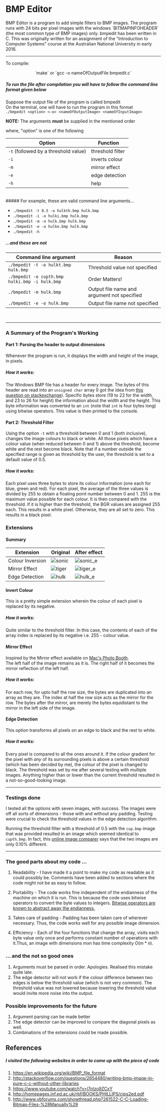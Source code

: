 <h1>BMP Editor</h1>
BMP Editor is a program to add simple filters to BMP images. The program runs with 24 bits per pixel images with the windows `BITMAPINFOHEADER` (the most common type of BMP images) only. bmpedit has been written in C. This was originally written for an assignment of the "Introduction to Computer Systems" course at the Australian National University in early 2016.

***

To compile:  
<p align="center">`make`  
or  
`gcc -o nameOfOutputFile bmpedit.c`</p>

##### To run the file after compilation you will have to follow the command line format given below
Suppose the output file of the program is called bmpedit<br/>
On the terminal, one will have to run the program in this format<br/>
`./bmpedit <option> <-o> <nameOfOutputImage> <nameOfInputImage>` <br/>

**NOTE:** The arguments **must** be supplied in the mentioned order
<br/>

where, "option" is one of the following <br/>

Option | Function
-------|---------
`-t` (followed by a threshold value)  | threshold filter
`-i` | inverts colour
`-m` | mirror effect
`-e` | edge detection
`-h` | help
<br/>
##### For example, these are valid command line arguments...

* `./bmpedit -t 0.5 -o hulkth.bmp hulk.bmp`
* `./bmpedit -i -o hulki.bmp hulk.bmp`
* `./bmpedit -m -o hulk.bmp hulk.bmp`
* `./bmpedit -e -o hulke.bmp hulk.bmp`
* `./bmpedit -h`

##### ...and these are not
Command line argument| Reason
---------------------|--------
`./bmpedit -t -o hulkt.bmp hulk.bmp` | Threshold value not specified
`./bmpedit -o cupth.bmp hulki.bmp -i hulk.bmp` | Order Matters! 
`./bmpedit -m hulk.bmp` | Output file name and argument not specified
`./bmpedit -e -o hulk.bmp` | Output file name not specified

<br/>

***

### A Summary of the Program's Working

#### Part 1: Parsing the header to output dimensions

Whenever the program is run, it displays the width and height of the image, in pixels. 

##### How it works:

The Windows BMP file has a header for every image. The bytes of this header are read into an
`unsigned char` array (I got the idea from [this question on stackexchange](https://stackoverflow.com/q/13642381/6063947)).
Specific bytes store (19 to 22 for the width, and 23 to 26 for height) the information about the width and the height.
This byte information was converted to an `int` (note that `int` is four bytes long) using bitwise operators. This value is then printed to the console.

#### Part 2: Threshold Filter

Using the option `-t` with a threshold between 0 and 1 (both inclusive), changes the image colours to black or white. All those pixels which have a 
colour value (when reduced between 0 and 1) above the threshold, become white and the rest become black. Note that if a number outside the specified range is given as threshold by the user, the threshold is set to a default value 
of 0.5.

##### How it works:

Each pixel uses three bytes to store its colour information (one each for blue, green and red). For each pixel, the average of the three values is divided by 255 to obtain a
floating point number between 0 and 1. 255 is the maximum value possible for each colour. It is then compared with the threshold. If it is higher than the threshold, the BGR values
are assigned 255 each. This results in a white pixel. Otherwise, they are all set to zero. This results in a black pixel.<br/>

### Extensions

#### Summary
Extension | Original | After effect
---|---|---
Colour Inversion | ![sonic](images/sonic.bmp) | ![sonic_e](images/sonic_e.bmp)
Mirror Effect|![tiger](images/tiger.bmp) | ![tiger_e](images/tiger_e.bmp)
Edge Detection | ![hulk](images/hulk.bmp) | ![hulk_e](images/hulk_e.bmp)




#### Invert Colour

This is a pretty simple extension wherein the colour of each pixel is replaced by its negative.

##### How it works:

Quite similar to the threshold filter. In this case, the contents of each of the array index 
is replaced by its negative i.e. 255 - colour value.

#### Mirror Effect

Inspired by the Mirror effect available on [Mac's Photo Booth](https://en.wikipedia.org/wiki/Photo_Booth).<br/>
The left half of the image remains as it is. The right half of it becomes the mirror reflection of the
left half. 

##### How it works:
For each row, for upto half the row size, the bytes are duplicated into an array as they are. The index at half the row size acts as the mirror for the row. 
The bytes after the mirror, are merely the bytes equidistant to the mirror in the left side of the image. 

#### Edge Detection
This option transforms all pixels on an edge to black and the rest to white.

##### How it works:
Every pixel is compared to all the ones around it. If the colour gradient for the pixel with *any* of its surrounding pixels is above a certain threshold (which has been decided by me),
the colour of the pixel is changed to black. The threshold was set by me after several testing with multiple images. Anything higher than
or lower than the current threshold resulted in a not-so-good-looking image.

***

### Testings done

I tested all the options with seven images, with success. The images were off all sorts of dimensions - those with and without any padding.
Testing were crucial to check the threshold values in the edge detection algorithm.

Running the threshold filter with a threshold of 0.5 with the `cup.bmp` image that was provided resulted in an image which seemed identical to `cupth.bmp`. In fact, this 
[online image comparer](https://huddle.github.io/Resemble.js/) says that the two images are only 0.10% different.

***

### The good parts about my code ...

1. Readability - I have made it a point to make my code as readable as it could possibly be. 
Comments have been added to sections where the code might not be as easy to follow.

2. Portability - The code works fine independent of the endianness of the machine on which it is run. This is because the code uses 
bitwise operators to convert the byte values to integers. [Bitwise operators are known to abstract away the endianness.](https://stackoverflow.com/a/7184905/6063947)

3. Takes care of padding - Padding has been taken care of wherever necessary. Thus, the code works well for any possible image dimension.

4. Efficiency - Each of the four functions that change the array, visits each byte value only once and performs constant number of operations with it.Thus, an image with dimensions mxn has time complexity $O(m*n)$.


### ... and the not so good ones

1. Arguments must be parsed in order. Apologies. Realised this mistake quite late. 
2. The edge detector will not work if the colour difference between two edges is below the threshold value (which is not very common). 
The threshold value was not lowered because lowering the threshold value would invite more noise into the output. 

### Possible improvements for the future
1. Argument parsing can be made better
2. The edge detector can be improved to compare the diagonal pixels as well.
3. Combinations of the extensions could be made possible.

## References

##### I visited the following websites in order to come up with the piece of code

1. <https://en.wikipedia.org/wiki/BMP_file_format>
2. <http://stackoverflow.com/questions/2654480/writing-bmp-image-in-pure-c-c-without-other-libraries>
3. <https://www.youtube.com/watch?v=l7nIzo9ZCxY>
4. <http://homepages.inf.ed.ac.uk/rbf/BOOKS/PHILLIPS/cips2ed.pdf>
5. <http://www.vbforums.com/showthread.php?261522-C-C-Loading-Bitmap-Files-%28Manually%29>






